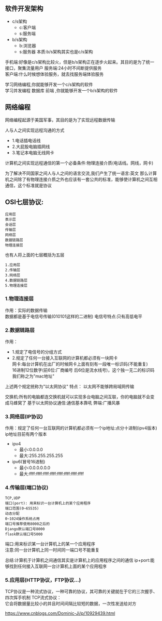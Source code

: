 ## 软件开发架构
* c/s架构
    * c:客户端
    * s:服务端
* b/s架构
    * b:浏览器
    * s:服务器
    本质:b/s架构其实也是c/s架构

手机端:好像是c/s架构比较火，但是b/s架构正在逐步火起来。其目的是为了统一接口，聚集流量用户
服务端:24小时不间断提供服务  
客户端:什么时候想体验服务，就去找服务端体验服务

学习网络编程,你就能够开发一个c/s架构的软件  
学习并发编程 数据库  前端  ,你就能够开发一个b/s架构的软件

## 网络编程
网络编程起源于美国军事，其目的是为了实现远程数据传输

人与人之间实现远程沟通的方式  
* 1.电话插电话线
* 2.大屁股电脑插网线
* 3.笔记本电脑无线网卡

计算机之间实现远程通信的第一个必备条件:物理连接介质(电话线。网线，网卡)

为了解决不同国家之间人与人之间的语言交流,我们产生了统一语言:英文
那么计算机之间除了有物理连接介质之外也应该有一套公共的标准，能够使计算机之间互相通信，这个标准就是协议

## OSI七层协议:
    应用层
    表示层
    会话层
    传输层
    网络层
    数据链路层
    物理连接层

也有人将上面的七层概括为五层

    1.应用层
    2.传输层
    3.网络层
    4.数据链路层
    5.物理连接层

### 1.物理连接层
作用：实际的数据传输  
数据都是基于电信号传输(010101这样的二进制)
电信号特点:只有高低电平

### 2.数据链路层
作用：
   * 1.规定了电信号的分组方式
   * 2.规定了任何一台接入互联网的计算机都必须有一块网卡  
网卡:每台计算机在出厂的时候网卡上面有刻有一段唯一标识码(不能重复)  
16进制12位数字(前6位:厂商编号 后6位是流水线号)，这个独一无二的标识码我们称之为"mac地址"

上述两个规定统称为"以太网协议"
特点： 
以太网不能够跨局域网传输

交换机:所有的电脑都连交换机就可以实现多台电脑之间互联，你的电脑就不会变成马蜂窝了
基于以太网协议通信:通信基本靠吼
弊端:广播风暴


### 3.网络层(IP协议)
作用：规定了任何一台互联网的计算机都必须有一个ip地址:点分十进制(ipv4版本)  
ip地址目前有两个版本
* ipv4
   * 最小:0.0.0.0
   * 最大:255.255.255.255
* ipv6(冒号16进制)
   * 最小:0.0.0.0.0.0
   * 最大:ffff:ffff:ffff:ffff:ffff:ffff:ffff:ffff

### 4.传输层(端口协议)
    TCP,UDP
    端口(port): 用来标识一台计算机上的某个应用程序
    端口范围(0~65535)
    动态分配
    0~1024操作系统占用
    端口号推荐使用8000之后的
    Django默认端口号8000
    flask默认端口号5000
    
端口:用来标识某一台计算机上的某一个应用程序  
注意:同一台计算机上同一时间同一端口号不能重复

总结:计算机于计算机之间通信其实是计算机上的应用程序之间的通信
ip+port:能够找到任何接入互联网一台计算机上面的某个应用程序

### 5.应用层(HTTP协议，FTP协议...)
TCP协议是一种流式协议，一种可靠的协议，其可靠的关键就在于它的三次握手、四次挥手机制
TCP流式协议：  
它会将数据量比较小的并且时间间隔比较短的数据，一次性发送给对方


https://www.cnblogs.com/Dominic-Ji/p/10929439.html
